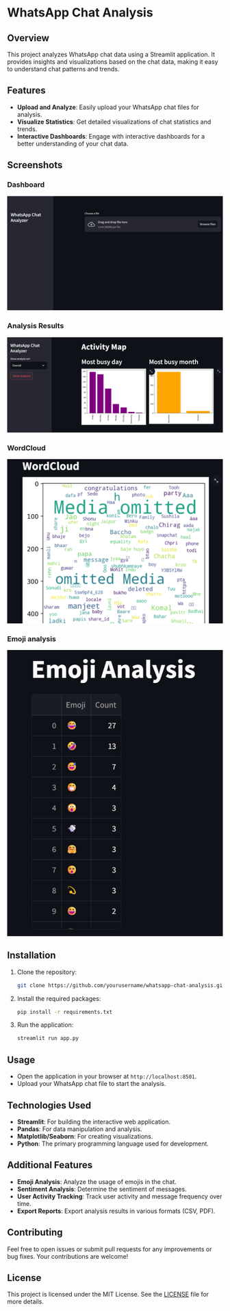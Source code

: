 # WhatsApp Chat Analysis

## Overview
This project analyzes WhatsApp chat data using a Streamlit application. It provides insights and visualizations based on the chat data, making it easy to understand chat patterns and trends.

## Features
- **Upload and Analyze**: Easily upload your WhatsApp chat files for analysis.
- **Visualize Statistics**: Get detailed visualizations of chat statistics and trends.
- **Interactive Dashboards**: Engage with interactive dashboards for a better understanding of your chat data.

## Screenshots
### Dashboard
![Dashboard Screenshot](dashboard.png)

### Analysis Results
![Analysis Results Screenshot](analysis_results.png)

### WordCloud
![WordCloud Screenshot](wordcloud.png)

### Emoji analysis
![Emoji Screenshot](emoji.png)


## Installation
1. Clone the repository:
   ```bash
   git clone https://github.com/yourusername/whatsapp-chat-analysis.git
   ```
2. Install the required packages:
   ```bash
   pip install -r requirements.txt
   ```
3. Run the application:
   ```bash
   streamlit run app.py
   ```

## Usage
- Open the application in your browser at `http://localhost:8501`.
- Upload your WhatsApp chat file to start the analysis.

## Technologies Used
- **Streamlit**: For building the interactive web application.
- **Pandas**: For data manipulation and analysis.
- **Matplotlib/Seaborn**: For creating visualizations.
- **Python**: The primary programming language used for development.

## Additional Features
- **Emoji Analysis**: Analyze the usage of emojis in the chat.
- **Sentiment Analysis**: Determine the sentiment of messages.
- **User Activity Tracking**: Track user activity and message frequency over time.
- **Export Reports**: Export analysis results in various formats (CSV, PDF).

## Contributing
Feel free to open issues or submit pull requests for any improvements or bug fixes. Your contributions are welcome!

## License
This project is licensed under the MIT License. See the [LICENSE](LICENSE) file for more details. 
